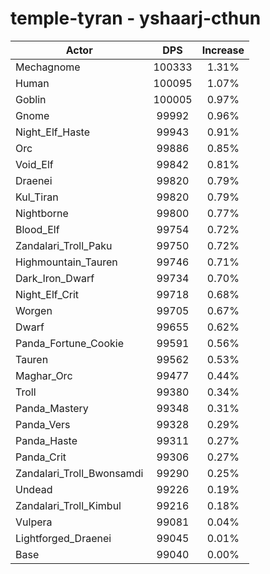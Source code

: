 # temple-tyran - yshaarj-cthun
| Actor | DPS | Increase |
|---|:---:|:---:|
|Mechagnome|100333|1.31%|
|Human|100095|1.07%|
|Goblin|100005|0.97%|
|Gnome|99992|0.96%|
|Night_Elf_Haste|99943|0.91%|
|Orc|99886|0.85%|
|Void_Elf|99842|0.81%|
|Draenei|99820|0.79%|
|Kul_Tiran|99820|0.79%|
|Nightborne|99800|0.77%|
|Blood_Elf|99754|0.72%|
|Zandalari_Troll_Paku|99750|0.72%|
|Highmountain_Tauren|99746|0.71%|
|Dark_Iron_Dwarf|99734|0.70%|
|Night_Elf_Crit|99718|0.68%|
|Worgen|99705|0.67%|
|Dwarf|99655|0.62%|
|Panda_Fortune_Cookie|99591|0.56%|
|Tauren|99562|0.53%|
|Maghar_Orc|99477|0.44%|
|Troll|99380|0.34%|
|Panda_Mastery|99348|0.31%|
|Panda_Vers|99328|0.29%|
|Panda_Haste|99311|0.27%|
|Panda_Crit|99306|0.27%|
|Zandalari_Troll_Bwonsamdi|99290|0.25%|
|Undead|99226|0.19%|
|Zandalari_Troll_Kimbul|99216|0.18%|
|Vulpera|99081|0.04%|
|Lightforged_Draenei|99045|0.01%|
|Base|99040|0.00%|

